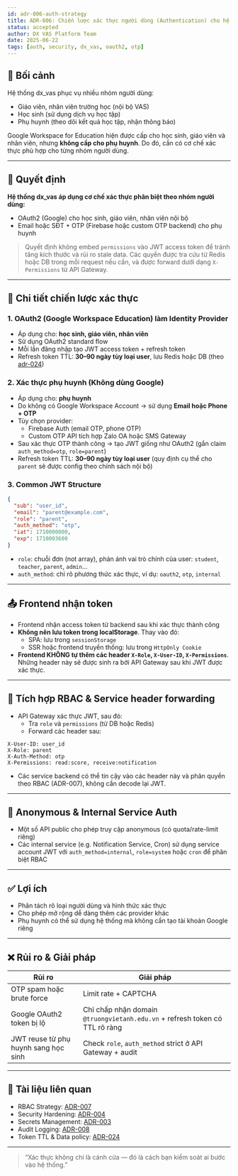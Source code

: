 ```yaml
---
id: adr-006-auth-strategy
title: ADR-006: Chiến lược xác thực người dùng (Authentication) cho hệ thống dx_vas
status: accepted
author: DX VAS Platform Team
date: 2025-06-22
tags: [auth, security, dx_vas, oauth2, otp]
---
```


## 📌 Bối cảnh

Hệ thống dx_vas phục vụ nhiều nhóm người dùng:
- Giáo viên, nhân viên trường học (nội bộ VAS)
- Học sinh (sử dụng dịch vụ học tập)
- Phụ huynh (theo dõi kết quả học tập, nhận thông báo)

Google Workspace for Education hiện được cấp cho học sinh, giáo viên và nhân viên, nhưng **không cấp cho phụ huynh**. Do đó, cần có cơ chế xác thực phù hợp cho từng nhóm người dùng.

---

## 🧠 Quyết định

**Hệ thống dx_vas áp dụng cơ chế xác thực phân biệt theo nhóm người dùng:**
- OAuth2 (Google) cho học sinh, giáo viên, nhân viên nội bộ
- Email hoặc SĐT + OTP (Firebase hoặc custom OTP backend) cho phụ huynh

> Quyết định không embed `permissions` vào JWT access token để tránh tăng kích thước và rủi ro stale data. Các quyền được tra cứu từ Redis hoặc DB trong mỗi request nếu cần, và được forward dưới dạng `X-Permissions` từ API Gateway.

---

## 🔐 Chi tiết chiến lược xác thực

### 1. OAuth2 (Google Workspace Education) làm Identity Provider
- Áp dụng cho: **học sinh, giáo viên, nhân viên**
- Sử dụng OAuth2 standard flow
- Mỗi lần đăng nhập tạo JWT access token + refresh token
- Refresh token TTL: **30–90 ngày tùy loại user**, lưu Redis hoặc DB (theo [adr-024](./adr-024-data-anonymization-retention.md))

### 2. Xác thực phụ huynh (Không dùng Google)
- Áp dụng cho: **phụ huynh**
- Do không có Google Workspace Account → sử dụng **Email hoặc Phone + OTP**
- Tùy chọn provider:
  - Firebase Auth (email OTP, phone OTP)
  - Custom OTP API tích hợp Zalo OA hoặc SMS Gateway
- Sau xác thực OTP thành công → tạo JWT giống như OAuth2 (gắn claim `auth_method=otp`, `role=parent`)
- Refresh token TTL: **30–90 ngày tùy loại user** (quy định cụ thể cho `parent` sẽ được config theo chính sách nội bộ)

### 3. Common JWT Structure
```json
{
  "sub": "user_id",
  "email": "parent@example.com",
  "role": "parent",
  "auth_method": "otp",
  "iat": 1710000000,
  "exp": 1710003600
}
```
- `role`: chuỗi đơn (not array), phản ánh vai trò chính của user: `student`, `teacher`, `parent`, `admin`...
- `auth_method`: chỉ rõ phương thức xác thực, ví dụ: `oauth2`, `otp`, `internal`

---

## 📤 Frontend nhận token
- Frontend nhận access token từ backend sau khi xác thực thành công
- **Không nên lưu token trong localStorage**. Thay vào đó:
  - SPA: lưu trong `sessionStorage`
  - SSR hoặc frontend truyền thống: lưu trong `HttpOnly Cookie`
- **Frontend KHÔNG tự thêm các header `X-Role`, `X-User-ID`, `X-Permissions`**. Những header này sẽ được sinh ra bởi API Gateway sau khi JWT được xác thực.

---

## 🧩 Tích hợp RBAC & Service header forwarding
- API Gateway xác thực JWT, sau đó:
  - Tra `role` và `permissions` (từ DB hoặc Redis)
  - Forward các header sau:
```
X-User-ID: user_id
X-Role: parent
X-Auth-Method: otp
X-Permissions: read:score, receive:notification
```
- Các service backend có thể tin cậy vào các header này và phân quyền theo RBAC (ADR-007), không cần decode lại JWT.

---

## 🔐 Anonymous & Internal Service Auth
- Một số API public cho phép truy cập anonymous (có quota/rate-limit riêng)
- Các internal service (e.g. Notification Service, Cron) sử dụng service account JWT với `auth_method=internal`, `role=system` hoặc `cron` để phân biệt RBAC

---

## ✅ Lợi ích
- Phân tách rõ loại người dùng và hình thức xác thực
- Cho phép mở rộng dễ dàng thêm các provider khác
- Phụ huynh có thể sử dụng hệ thống mà không cần tạo tài khoản Google riêng

---

## ❌ Rủi ro & Giải pháp

| Rủi ro | Giải pháp |
|--------|-----------|
| OTP spam hoặc brute force | Limit rate + CAPTCHA |
| Google OAuth2 token bị lộ | Chỉ chấp nhận domain `@truongvietanh.edu.vn` + refresh token có TTL rõ ràng |
| JWT reuse từ phụ huynh sang học sinh | Check `role`, `auth_method` strict ở API Gateway + audit |

---

## 📎 Tài liệu liên quan

- RBAC Strategy: [ADR-007](./adr-007-rbac.md)
- Security Hardening: [ADR-004](./adr-004-security.md)
- Secrets Management: [ADR-003](./adr-003-secrets.md)
- Audit Logging: [ADR-008](./adr-008-audit-logging.md)
- Token TTL & Data policy: [ADR-024](./adr-024-data-anonymization-retention.md)

---
> “Xác thực không chỉ là cánh cửa — đó là cách bạn kiểm soát ai bước vào hệ thống.”
